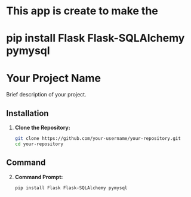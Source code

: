 <!-- generate readme.md file  -->
# This app is create to make the 
# pip install Flask Flask-SQLAlchemy pymysql
# Your Project Name

Brief description of your project.

## Installation

1. **Clone the Repository:**
   ```bash
   git clone https://github.com/your-username/your-repository.git
   cd your-repository

## Command 

2. **Command Prompt:**
    ```bash
    pip install Flask Flask-SQLAlchemy pymysql

